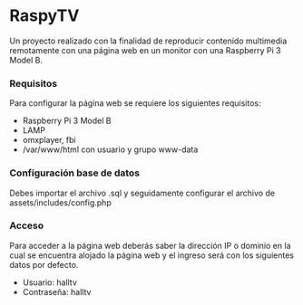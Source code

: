 # RaspyTV
Un proyecto realizado con la finalidad de reproducir contenido multimedia remotamente con una página web en un monitor con una Raspberry Pi 3 Model B.
### Requisitos
Para configurar la página web se requiere los siguientes requisitos:
- Raspberry Pi 3 Model B
- LAMP
- omxplayer, fbi 
- /var/www/html con usuario y grupo www-data

### Configuración base de datos
Debes importar el archivo .sql y seguidamente configurar el archivo de assets/includes/config.php

### Acceso
Para acceder a la página web deberás saber la dirección IP o dominio en la cual se encuentra alojado la página web y el ingreso será con los siguientes datos por defecto.
- Usuario: halltv
- Contraseña: halltv
